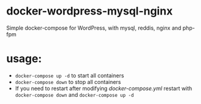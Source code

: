 # docker-wordpress-mysql-nginx
Simple docker-compose for WordPress, with mysql, reddis, nginx and php-fpm

# usage:
+ `docker-compose up -d` to start all containers
+ `docker-compose down` to stop all containers
+ If you need to restart after modifying *docker-compose.yml* restart with `docker-compose down` and `docker-compose up -d`
